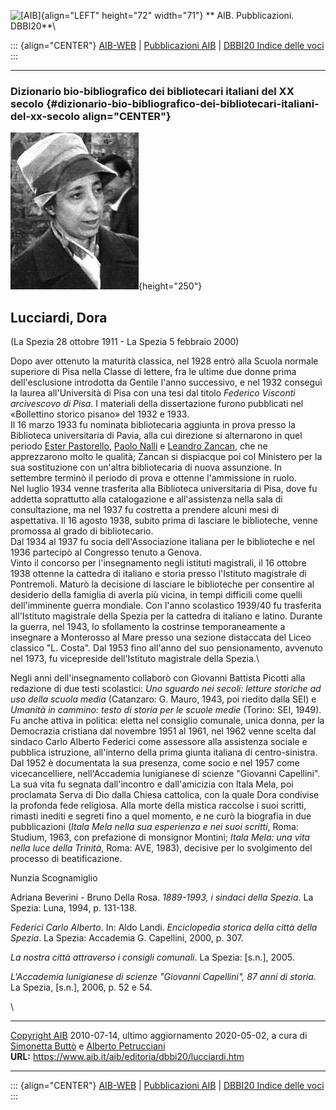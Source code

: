 ![\[AIB\]](/aib/wi/aibv72.gif){align="LEFT" height="72" width="71"}
** AIB. Pubblicazioni. DBBI20**\

::: {align="CENTER"}
[AIB-WEB](/) \| [Pubblicazioni AIB](/pubblicazioni/) \| [DBBI20 Indice
delle voci](dbbi20.htm)
:::

------------------------------------------------------------------------

### Dizionario bio-bibliografico dei bibliotecari italiani del XX secolo {#dizionario-bio-bibliografico-dei-bibliotecari-italiani-del-xx-secolo align="CENTER"}

![\[Ritratto\]](lucciardi.jpg){height="250"}

## Lucciardi, Dora

(La Spezia 28 ottobre 1911 - La Spezia 5 febbraio 2000)

Dopo aver ottenuto la maturità classica, nel 1928 entrò alla Scuola
normale superiore di Pisa nella Classe di lettere, fra le ultime due
donne prima dell\'esclusione introdotta da Gentile l\'anno successivo, e
nel 1932 conseguì la laurea all\'Università di Pisa con una tesi dal
titolo *Federico Visconti arcivescovo di Pisa*. I materiali della
dissertazione furono pubblicati nel «Bollettino storico pisano» del 1932
e 1933.\
Il 16 marzo 1933 fu nominata bibliotecaria aggiunta in prova presso la
Biblioteca universitaria di Pavia, alla cui direzione si alternarono in
quel periodo [Ester Pastorello](pastorello.htm), [Paolo
Nalli](nalli.htm) e [Leandro Zancan](zancan.htm), che ne apprezzarono
molto le qualità; Zancan si dispiacque poi col Ministero per la sua
sostituzione con un\'altra bibliotecaria di nuova assunzione. In
settembre terminò il periodo di prova e ottenne l\'ammissione in ruolo.\
Nel luglio 1934 venne trasferita alla Biblioteca universitaria di Pisa,
dove fu addetta soprattutto alla catalogazione e all\'assistenza nella
sala di consultazione, ma nel 1937 fu costretta a prendere alcuni mesi
di aspettativa. Il 16 agosto 1938, subito prima di lasciare le
biblioteche, venne promossa al grado di bibliotecario.\
Dal 1934 al 1937 fu socia dell\'Associazione italiana per le biblioteche
e nel 1936 partecipò al Congresso tenuto a Genova.\
Vinto il concorso per l\'insegnamento negli istituti magistrali, il 16
ottobre 1938 ottenne la cattedra di italiano e storia presso l\'Istituto
magistrale di Pontremoli. Maturò la decisione di lasciare le biblioteche
per consentire al desiderio della famiglia di averla più vicina, in
tempi difficili come quelli dell\'imminente guerra mondiale. Con l\'anno
scolastico 1939/40 fu trasferita all\'Istituto magistrale della Spezia
per la cattedra di italiano e latino. Durante la guerra, nel 1943, lo
sfollamento la costrinse temporaneamente a insegnare a Monterosso al
Mare presso una sezione distaccata del Liceo classico \"L. Costa\". Dal
1953 fino all\'anno del suo pensionamento, avvenuto nel 1973, fu
vicepreside dell\'Istituto magistrale della Spezia.\

Negli anni dell\'insegnamento collaborò con Giovanni Battista Picotti
alla redazione di due testi scolastici: *Uno sguardo nei secoli: letture
storiche ad uso della scuola media* (Catanzaro: G. Mauro, 1943, poi
riedito dalla SEI) e *Umanità in cammino: testo di storia per le scuole
medie* (Torino: SEI, 1949).\
Fu anche attiva in politica: eletta nel consiglio comunale, unica donna,
per la Democrazia cristiana dal novembre 1951 al 1961, nel 1962 venne
scelta dal sindaco Carlo Alberto Federici come assessore alla assistenza
sociale e pubblica istruzione, all\'interno della prima giunta italiana
di centro-sinistra.\
Dal 1952 è documentata la sua presenza, come socio e nel 1957 come
vicecancelliere, nell\'Accademia lunigianese di scienze \"Giovanni
Capellini\".\
La sua vita fu segnata dall\'incontro e dall\'amicizia con Itala Mela,
poi proclamata Serva di Dio dalla Chiesa cattolica, con la quale Dora
condivise la profonda fede religiosa. Alla morte della mistica raccolse
i suoi scritti, rimasti inediti e segreti fino a quel momento, e ne curò
la biografia in due pubblicazioni (*Itala Mela nella sua esperienza e
nei suoi scritti*, Roma: Studium, 1963, con prefazione di monsignor
Montini; *Itala Mela: una vita nella luce della Trinità*, Roma: AVE,
1983), decisive per lo svolgimento del processo di beatificazione.

Nunzia Scognamiglio

Adriana Beverini - Bruno Della Rosa. *1889-1993, i sindaci della
Spezia*. La Spezia: Luna, 1994, p. 131-138.

*Federici Carlo Alberto*. In: Aldo Landi. *Enciclopedia storica della
città della Spezia*. La Spezia: Accademia G. Capellini, 2000, p. 307.

*La nostra città attraverso i consigli comunali*. La Spezia: \[s.n.\],
2005.

*L'Accademia lunigianese di scienze \"Giovanni Capellini\", 87 anni di
storia*. La Spezia, \[s.n.\], 2006, p. 52 e 54.

\

------------------------------------------------------------------------

[Copyright AIB](/su-questo-sito/dichiarazione-di-copyright-aib-web/)
2010-07-14, ultimo aggiornamento 2020-05-02, a cura di [Simonetta
Buttò](/aib/redazione3.htm) e [Alberto
Petrucciani](/su-questo-sito/redazione-aib-web/)\
**URL:** https://www.aib.it/aib/editoria/dbbi20/lucciardi.htm

------------------------------------------------------------------------

::: {align="CENTER"}
[AIB-WEB](/) \| [Pubblicazioni AIB](/pubblicazioni/) \| [DBBI20 Indice
delle voci](dbbi20.htm)
:::
